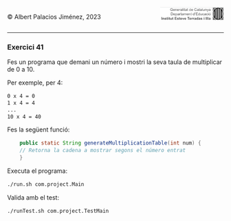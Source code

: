 <div style="display: flex; width: 100%;">
    <div style="flex: 1; padding: 0px;">
        <p>© Albert Palacios Jiménez, 2023</p>
    </div>
    <div style="flex: 1; padding: 0px; text-align: right;">
        <img src="../../assets/ieti.png" height="32" alt="Logo de IETI" style="max-height: 32px;">
    </div>
</div>
<hr/>

### Exercici 41

Fes un programa que demani un número i mostri la seva taula de multiplicar de 0 a 10.

Per exemple, per 4:
```text
0 x 4 = 0
1 x 4 = 4
...
10 x 4 = 40
``````

Fes la següent funció:
```java
    public static String generateMultiplicationTable(int num) {
    // Retorna la cadena a mostrar segons el número entrat
    }
```

Executa el programa:
```bash
./run.sh com.project.Main
```

Valida amb el test:
```bash
./runTest.sh com.project.TestMain
```